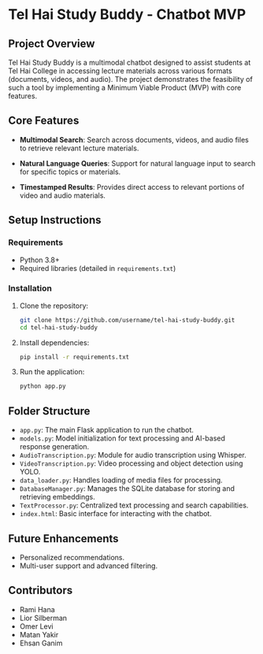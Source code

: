 
# Tel Hai Study Buddy - Chatbot MVP

## Project Overview

Tel Hai Study Buddy is a multimodal chatbot designed to assist students at Tel Hai College in accessing lecture materials across various formats (documents, videos, and audio). The project demonstrates the feasibility of such a tool by implementing a Minimum Viable Product (MVP) with core features.

## Core Features

- **Multimodal Search**: 
  Search across documents, videos, and audio files to retrieve relevant lecture materials.
  
- **Natural Language Queries**: 
  Support for natural language input to search for specific topics or materials.

- **Timestamped Results**: 
  Provides direct access to relevant portions of video and audio materials.

## Setup Instructions

### Requirements

- Python 3.8+
- Required libraries (detailed in `requirements.txt`)

### Installation

1. Clone the repository:
   ```bash
   git clone https://github.com/username/tel-hai-study-buddy.git
   cd tel-hai-study-buddy
   ```

2. Install dependencies:
   ```bash
   pip install -r requirements.txt
   ```

3. Run the application:
   ```bash
   python app.py
   ```

## Folder Structure

- `app.py`: The main Flask application to run the chatbot.
- `models.py`: Model initialization for text processing and AI-based response generation.
- `AudioTranscription.py`: Module for audio transcription using Whisper.
- `VideoTranscription.py`: Video processing and object detection using YOLO.
- `data_loader.py`: Handles loading of media files for processing.
- `DatabaseManager.py`: Manages the SQLite database for storing and retrieving embeddings.
- `TextProcessor.py`: Centralized text processing and search capabilities.
- `index.html`: Basic interface for interacting with the chatbot.

## Future Enhancements

- Personalized recommendations.
- Multi-user support and advanced filtering.

## Contributors

- Rami Hana
- Lior Silberman
- Omer Levi
- Matan Yakir
- Ehsan Ganim
